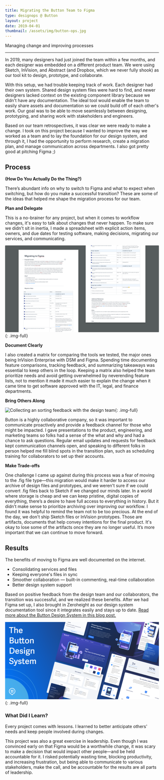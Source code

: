 ```yaml
---
title: Migrating the Button Team to Figma
type: designops @ Button
layout: project
date: 2019-04-01
thumbnail: /assets/img/button-ops.jpg
---
```


Managing change and improving processes

---

In 2019, many designers had just joined the team within a few months, and each designer was embedded on a different product team. We were using Sketch, InVision, and Abstract (and Dropbox, which we never fully shook) as our tool kit to design, prototype, and collaborate.

With this setup, we had trouble keeping track of work. Each designer had their own system. Shared design system files were hard to find, and newer designers lacked context on the existing component library because we didn't have any documentation. The ideal tool would enable the team to easily share assets and documentation so we could build off of each other's work. Our goal was to be able to move seamlessly between designing, prototyping, and sharing work with stakeholders and engineers.

Based on our team retrospectives, it was clear we were ready to make a change. I took on this project because I wanted to improve the way we worked as a team and to lay the foundation for our design system, and through it, I had the opportunity to perform research, create a migration plan, and manage communication across departments. I also got pretty good at pitching Figma ;)

## Process
**(How Do You Actually Do the Thing?)**

There’s abundant info on why to switch to Figma and what to expect when switching, but how do you make a successful transition? These are some of the ideas that helped me shape the migration process for our team.

**Plan and Delegate**

This is a no-brainer for any project, but when it comes to workflow changes, it's easy to talk about changes that never happen. To make sure we didn't sit in inertia, I made a spreadsheet with explicit action items, owners, and due dates for testing software, making decisions, migrating our services, and communicating.

![A boring old spreadsheet and doc in Dropbox Paper for the migration](/assets/img/figma-migration-1@2x.png){: .img-full}

**Document Clearly**

I also created a matrix for comparing the tools we tested, the major ones being InVision Enterprise with DSM and Figma. Spending time documenting feature comparisons, tracking feedback, and summarizing takeaways was essential to keep others in the loop.
Keeping a matrix also helped the team prioritize needs and avoid getting overwhelmed by neverending feature lists, not to mention it made it much easier to explain the change when it came time to get software approved with the IT, legal, and finance departments.

**Bring Others Along**

![Collecting an sorting feedback with the design team](/assets/img/figma-migration-2.jpg){: .img-full}

Button is a highly collaborative company, so it was important to communicate proactively and provide a feedback channel for those who might be impacted. I gave presentations to the product, engineering, and marketing teams so folks had a sense of the what and why and had a chance to ask questions. Regular email updates and requests for feedback kept communication channels open, and speaking to different folks in person helped me fill blind spots in the transition plan, such as scheduling training for collaborators to set up their accounts.

**Make Trade-offs**

One challenge I came up against during this process was a fear of moving to the .fig file type—this migration would make it harder to access our archive of design files and prototypes, and we weren't sure if we could convert .fig files back to Sketch if we changed our minds later. In a world where storage is cheap and we can keep pristine, digital copies of everything, there’s a desire to have full access to everything in history.
But it didn’t make sense to prioritize archiving over improving our workflow. I found it was helpful to remind the team not to be too precious. At the end of the day, we don't ship Sketch files or InVision prototypes. Those are artifacts, documents that help convey intentions for the final product. It's okay to lose some of the artifacts once they are no longer useful. It’s more important that we can continue to move forward.


## Results

The benefits of moving to Figma are well documented on the internet.
- Consolidating services and files
- Keeping everyone's files in sync
- Smoother collaboration — built-in commenting, real-time collaboration
- Better design system support

Based on positive feedback from the design team and our collaborators, the transition was successful, and we realized these benefits. After we had Figma set up, I also brought in Zeroheight as our design system documentation tool since it integrates easily and stays up to date. [Read more about the Button Design System in this blog post.](https://blog.usebutton.com/introducing-the-button-design-system)

[![Button Design System banner](/assets/img/button-design-system.png)](https://blog.usebutton.com/introducing-the-button-design-system){: .img-full}

### What Did I Learn?

Every project comes with lessons. I learned to better anticipate others' needs and keep people involved during changes.

This project was also a great exercise in leadership. Even though I was convinced early on that Figma would be a worthwhile change, it was scary to make a decision that would impact other people—and be held accountable for it. I risked potentially wasting time, blocking productivity, and increasing frustration, but being able to communicate to various stakeholders, make the call, and be accountable for the results are all parts of leadership.